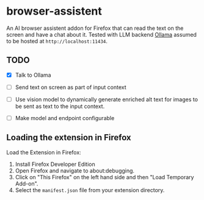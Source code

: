 # browser-assistent

An AI browser assistent addon for Firefox that can read the text on the screen and have a chat about it. Tested with LLM backend [Ollama](https://github.com/ollama/ollama) assumed to be hosted at `http://localhost:11434`.

## TODO
- [x] Talk to Ollama
- [ ] Send text on screen as part of input context
- [ ] Use vision model to dynamically generate enriched alt text for images to be sent as text to the input context.
- [ ] Make model and endpoint configurable


## Loading the extension in Firefox

Load the Extension in Firefox:

1. Install Firefox Developer Edition
2. Open Firefox and navigate to about:debugging.
3. Click on "This Firefox" on the left hand side and then "Load Temporary Add-on".
4. Select the `manifest.json` file from your extension directory.